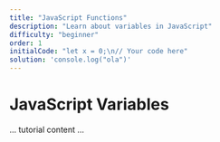 ```yaml
---
title: "JavaScript Functions"
description: "Learn about variables in JavaScript"
difficulty: "beginner"
order: 1
initialCode: "let x = 0;\n// Your code here"
solution: 'console.log("ola")'
---
```


# JavaScript Variables
... tutorial content ...
